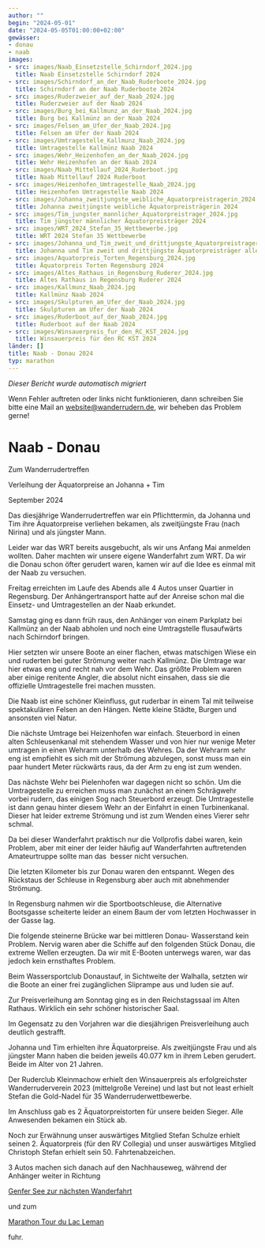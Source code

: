 ```yaml
---
author: ""
begin: "2024-05-01"
date: "2024-05-05T01:00:00+02:00"
gewässer:
- donau
- naab
images:
- src: images/Naab_Einsetzstelle_Schirndorf_2024.jpg
  title: Naab Einsetzstelle Schirndorf 2024
- src: images/Schirndorf_an_der_Naab_Ruderboote_2024.jpg
  title: Schirndorf an der Naab Ruderboote 2024
- src: images/Ruderzweier_auf_der_Naab_2024.jpg
  title: Ruderzweier auf der Naab 2024
- src: images/Burg_bei_Kallmunz_an_der_Naab_2024.jpg
  title: Burg bei Kallmünz an der Naab 2024
- src: images/Felsen_am_Ufer_der_Naab_2024.jpg
  title: Felsen am Ufer der Naab 2024
- src: images/Umtragestelle_Kallmunz_Naab_2024.jpg
  title: Umtragestelle Kallmünz Naab 2024
- src: images/Wehr_Heizenhofen_an_der_Naab_2024.jpg
  title: Wehr Heizenhofen an der Naab 2024
- src: images/Naab_Mittellauf_2024_Ruderboot.jpg
  title: Naab Mittellauf 2024 Ruderboot
- src: images/Heizenhofen_Umtragestelle_Naab_2024.jpg
  title: Heizenhofen Umtragestelle Naab 2024
- src: images/Johanna_zweitjungste_weibliche_Aquatorpreistragerin_2024.jpg
  title: Johanna zweitjüngste weibliche Äquatorpreisträgerin 2024
- src: images/Tim_jungster_mannlicher_Aquatorpreistrager_2024.jpg
  title: Tim jüngster männlicher Äquatorpreisträger 2024
- src: images/WRT_2024_Stefan_35_Wettbewerbe.jpg
  title: WRT 2024 Stefan 35 Wettbewerbe
- src: images/Johanna_und_Tim_zweit_und_drittjungste_Aquatorpreistrager_aller_Zeiten_2024.jpg
  title: Johanna und Tim zweit und drittjüngste Äquatorpreisträger aller Zeiten 2024
- src: images/Aquatorpreis_Torten_Regensburg_2024.jpg
  title: Äquatorpreis Torten Regensburg 2024
- src: images/Altes_Rathaus_in_Regensburg_Ruderer_2024.jpg
  title: Altes Rathaus in Regensburg Ruderer 2024
- src: images/Kallmunz_Naab_2024.jpg
  title: Kallmünz Naab 2024
- src: images/Skulpturen_am_Ufer_der_Naab_2024.jpg
  title: Skulpturen am Ufer der Naab 2024
- src: images/Ruderboot_auf_der_Naab_2024.jpg
  title: Ruderboot auf der Naab 2024
- src: images/Winsauerpreis_fur_den_RC_KST_2024.jpg
  title: Winsauerpreis für den RC KST 2024
länder: []
title: Naab - Donau 2024
typ: marathon
---
```



*Dieser Bericht wurde automatisch migriert*

Wenn Fehler auftreten oder links nicht funktionieren, dann schreiben Sie bitte eine Mail an website@wanderrudern.de, wir beheben das Problem gerne!



# Naab - Donau


Zum Wanderrudertreffen

Verleihung der Äquatorpreise an Johanna + Tim

September 2024

Das diesjährige Wanderrudertreffen war ein Pflichttermin, da Johanna und Tim ihre Äquatorpreise verliehen bekamen, als zweitjüngste Frau (nach Nirina) und als jüngster Mann.

Leider war das WRT bereits ausgebucht, als wir uns Anfang Mai anmelden wollten. Daher machten wir unsere eigene Wanderfahrt zum WRT. Da wir die Donau schon öfter gerudert waren, kamen wir auf die Idee es einmal mit der Naab zu versuchen.

Freitag erreichten im Laufe des Abends alle 4 Autos unser Quartier in Regensburg. Der Anhängertransport hatte auf der Anreise schon mal die Einsetz- und Umtragestellen an der Naab erkundet.

Samstag ging es dann früh raus, den Anhänger von einem Parkplatz bei Kallmünz an der Naab abholen und noch eine Umtragstelle flusaufwärts nach Schirndorf bringen.

Hier setzten wir unsere Boote an einer flachen, etwas matschigen Wiese ein und ruderten bei guter Strömung weiter nach Kallmünz. Die Umtrage war hier etwas eng und recht nah vor dem Wehr. Das größte Problem waren aber einige renitente Angler, die absolut nicht einsahen, dass sie die offizielle Umtragestelle frei machen mussten.

Die Naab ist eine schöner Kleinfluss, gut ruderbar in einem Tal mit teilweise spektakulären Felsen an den Hängen. Nette kleine Städte, Burgen und ansonsten viel Natur.

Die nächste Umtrage bei Heizenhofen war einfach. Steuerbord in einen alten Schleusenkanal mit stehendem Wasser und von hier nur wenige Meter umtragen in einen Wehrarm unterhalb des Wehres. Da der Wehrarm sehr eng ist empfiehlt es sich mit der Strömung abzulegen, sonst muss man ein paar hundert Meter rückwärts raus, da der Arm zu eng ist zum wenden.

Das nächste Wehr bei Pielenhofen war dagegen nicht so schön. Um die Umtragestelle zu erreichen muss man zunächst an einem Schrägwehr vorbei rudern, das einigen Sog nach Steuerbord erzeugt. Die Umtragestelle ist dann genau hinter diesem Wehr an der Einfahrt in einen Turbinenkanal. Dieser hat leider extreme Strömung und ist zum Wenden eines Vierer sehr schmal.

Da bei dieser Wanderfahrt praktisch nur die Vollprofis dabei waren, kein Problem, aber mit einer der leider häufig auf Wanderfahrten auftretenden Amateurtruppe sollte man das  besser nicht versuchen.

Die letzten Kilometer bis zur Donau waren den entspannt. Wegen des Rückstaus der Schleuse in Regensburg aber auch mit abnehmender Strömung.

In Regensburg nahmen wir die Sportbootschleuse, die Alternative Bootsgasse scheiterte leider an einem Baum der vom letzten Hochwasser in der Gasse lag.

Die folgende steinerne Brücke war bei mittleren Donau- Wasserstand kein Problem. Nervig waren aber die Schiffe auf den folgenden Stück Donau, die extreme Wellen erzeugten. Da wir mit E-Booten unterwegs waren, war das jedoch kein ernsthaftes Problem.

Beim Wassersportclub Donaustauf, in Sichtweite der Walhalla, setzten wir die Boote an einer frei zugänglichen Sliprampe aus und luden sie auf.

Zur Preisverleihung am Sonntag ging es in den Reichstagssaal im Alten Rathaus. Wirklich ein sehr schöner historischer Saal.

Im Gegensatz zu den Vorjahren war die diesjährigen Preisverleihung auch deutlich gestrafft.

Johanna und Tim erhielten ihre Äquatorpreise. Als zweitjüngste Frau und als jüngster Mann haben die beiden jeweils 40.077 km in ihrem Leben gerudert. Beide im Alter von 21 Jahren.

Der Ruderclub Kleinmachow erhielt den Winsauerpreis als erfolgreichster Wanderruderverein 2023 (mittelgroße Vereine) und last but not least erhielt Stefan die Gold-Nadel für 35 Wanderruderwettbewerbe.

Im Anschluss gab es 2 Äquatorpreistorten für unsere beiden Sieger. Alle Anwesenden bekamen ein Stück ab.

Noch zur Erwähnung unser auswärtiges Mitglied Stefan Schulze erhielt seinen 2. Äquatorpreis (für den RV Collegia) und unser auswärtiges Mitglied Christoph Stefan erhielt sein 50. Fahrtenabzeichen.

3 Autos machen sich danach auf den Nachhauseweg, während der Anhänger weiter in Richtung

[Genfer See zur nächsten Wanderfahrt](/berichte/2024/genfer_see_wanderfahrt_2024)

und zum

[Marathon Tour du Lac Leman](/berichte/2024/tour_du_lac_leman_20241)

fuhr.